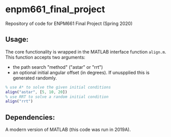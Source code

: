 # enpm661_final_project
Repository of code for ENPM661 Final Project (Spring 2020)


## Usage:

The core functionality is wrapped in the MATLAB interface function `align.m`. This function accepts two arguments: 
 - the path search "method" ("astar" or "rrt") 
 - an optional initial angular offset (in degrees). If unuspplied this is generated randomly.

``` matlab
% use A* to solve the given initial conditions
align("astar", [5, 10, 20])
% use RRT to solve a random initial condition
align("rrt")
```

## Dependencies:

A modern version of MATLAB (this code was run in 2019A).
